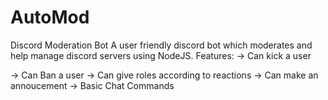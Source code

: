 # AutoMod
Discord Moderation Bot
A user friendly discord bot which moderates and help manage discord servers using NodeJS.
Features:
-> Can kick a user

-> Can Ban a user
-> Can give roles according to reactions
-> Can make an annoucement
-> Basic Chat Commands
